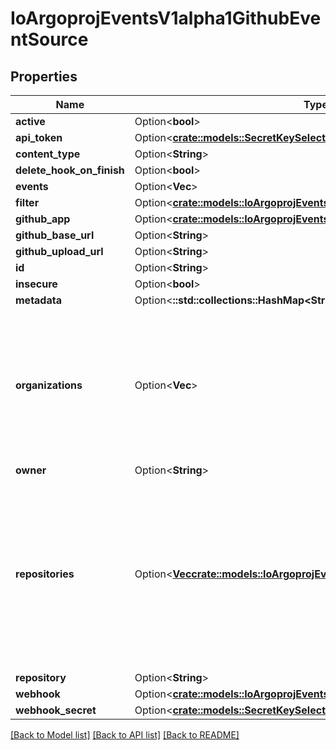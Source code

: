 # IoArgoprojEventsV1alpha1GithubEventSource

## Properties

Name | Type | Description | Notes
------------ | ------------- | ------------- | -------------
**active** | Option<**bool**> |  | [optional]
**api_token** | Option<[**crate::models::SecretKeySelector**](SecretKeySelector.md)> |  | [optional]
**content_type** | Option<**String**> |  | [optional]
**delete_hook_on_finish** | Option<**bool**> |  | [optional]
**events** | Option<**Vec<String>**> |  | [optional]
**filter** | Option<[**crate::models::IoArgoprojEventsV1alpha1EventSourceFilter**](io.argoproj.events.v1alpha1.EventSourceFilter.md)> |  | [optional]
**github_app** | Option<[**crate::models::IoArgoprojEventsV1alpha1GithubAppCreds**](io.argoproj.events.v1alpha1.GithubAppCreds.md)> |  | [optional]
**github_base_url** | Option<**String**> |  | [optional]
**github_upload_url** | Option<**String**> |  | [optional]
**id** | Option<**String**> |  | [optional]
**insecure** | Option<**bool**> |  | [optional]
**metadata** | Option<**::std::collections::HashMap<String, String>**> |  | [optional]
**organizations** | Option<**Vec<String>**> | Organizations holds the names of organizations (used for organization level webhooks). Not required if Repositories is set. | [optional]
**owner** | Option<**String**> |  | [optional]
**repositories** | Option<[**Vec<crate::models::IoArgoprojEventsV1alpha1OwnedRepositories>**](io.argoproj.events.v1alpha1.OwnedRepositories.md)> | Repositories holds the information of repositories, which uses repo owner as the key, and list of repo names as the value. Not required if Organizations is set. | [optional]
**repository** | Option<**String**> |  | [optional]
**webhook** | Option<[**crate::models::IoArgoprojEventsV1alpha1WebhookContext**](io.argoproj.events.v1alpha1.WebhookContext.md)> |  | [optional]
**webhook_secret** | Option<[**crate::models::SecretKeySelector**](SecretKeySelector.md)> |  | [optional]

[[Back to Model list]](../README.md#documentation-for-models) [[Back to API list]](../README.md#documentation-for-api-endpoints) [[Back to README]](../README.md)


